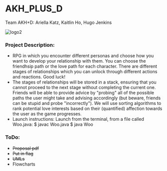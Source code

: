 # AKH_PLUS_D
Team AKH+D: Ariella Katz, Kaitlin Ho, Hugo Jenkins

![logo2](https://user-images.githubusercontent.com/90857207/170614405-5650e068-a80d-4baf-b8ab-414053ada330.jpg)

### Project Description:
* RPG in which you encounter different personas and choose how you want to
develop your relationship with them. You can choose the friendhsip path or the love path for each character. There are different stages of relationships which you can unlock through different actions and reactions. Good luck!
* The stages of relationships will be stored in a stack, ensuring that you cannot proceed to the next stage without completing the current one. Friends will be able to provide advice by "probing" all of the possible paths the user might take and advising accordingly (but beware, friends can be stupid and probe "incorrectly"). We will use sorting algorithms to rank potential love interests based on their (quantified) affection towards the user as the game progresses.
* Launch instructions: Launch from the terminal, from a file called Woo.java:
  $ javac Woo.java
  $ java Woo

### ToDo:
* ~~Proposal pdf~~
* ~~Put in flag~~
* ~~UMLs~~
* Flowcharts
